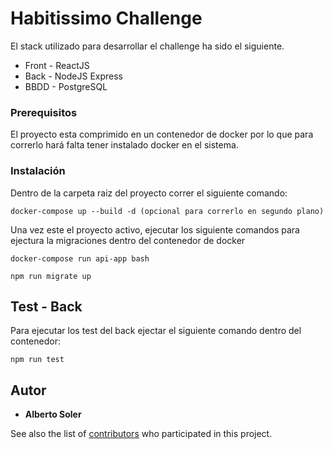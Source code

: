 # Habitissimo Challenge

El stack utilizado para desarrollar el challenge ha sido el siguiente. 

* Front - ReactJS
* Back - NodeJS Express
* BBDD - PostgreSQL


### Prerequisitos

El proyecto esta comprimido en un contenedor de docker por lo que para correrlo hará falta tener instalado docker en el sistema.


### Instalación

Dentro de la carpeta raiz del proyecto correr el siguiente comando:

```
docker-compose up --build -d (opcional para correrlo en segundo plano)
```

Una vez este el proyecto activo, ejecutar los siguiente comandos para ejectura la migraciones dentro del contenedor de docker

```
docker-compose run api-app bash
```

```
npm run migrate up
```


## Test - Back

Para ejecutar los test del back ejectar el siguiente comando dentro del contenedor:

```
npm run test
```


## Autor

* **Alberto Soler** 

See also the list of [contributors](https://github.com/your/project/contributors) who participated in this project.
